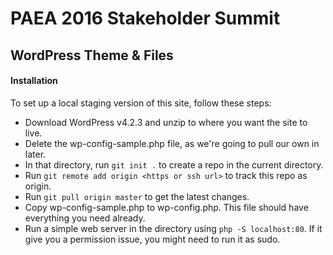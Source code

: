 # PAEA 2016 Stakeholder Summit
## WordPress Theme & Files

#### Installation
To set up a local staging version of this site, follow these steps:
*  Download WordPress v4.2.3 and unzip to where you want the site to live.
*  Delete the wp-config-sample.php file, as we're going to pull our own in later.
*  In that directory, run `git init .` to create a repo in the current directory.
*  Run `git remote add origin <https or ssh url>` to track this repo as origin.
*  Run `git pull origin master` to get the latest changes.
*  Copy wp-config-sample.php to wp-config.php. This file should have everything you need already.
*  Run a simple web server in the directory using `php -S localhost:80`. If it give you a permission issue, you might need to run it as sudo.

